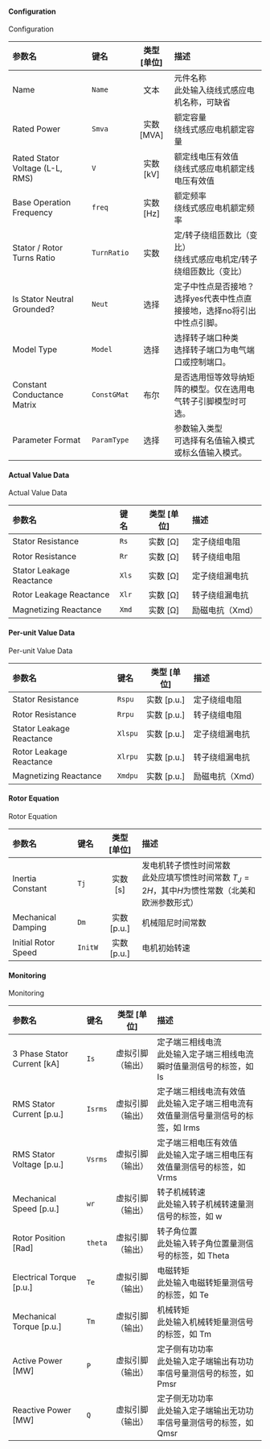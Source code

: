 <!--
DO NOT EDIT THIS FILE DIRECTLY.
This file is generated by tools/comp-docs.js.
All changes will be overwritten by regeneration.
-->

<slot class="model-parameters">

#### Configuration

Configuration

| 参数名 | 键名 | 类型 [单位] | 描述 |
|:------ |:---- |:-----------:|:---- |
| Name | `Name` | 文本 | 元件名称<br/>此处输入绕线式感应电机名称，可缺省 |
| Rated Power | `Smva` | 实数 [MVA] | 额定容量<br/>绕线式感应电机额定容量 |
| Rated Stator Voltage \(L\-L, RMS\) | `V` | 实数 [kV] | 额定线电压有效值<br/>绕线式感应电机额定线电压有效值 |
| Base Operation Frequency | `freq` | 实数 [Hz] | 额定频率<br/>绕线式感应电机额定频率 |
| Stator / Rotor Turns Ratio | `TurnRatio` | 实数 | 定/转子绕组匝数比（变比）<br/>绕线式感应电机定/转子绕组匝数比（变比） |
| Is Stator Neutral Grounded? | `Neut` | 选择 | 定子中性点是否接地？<br/>选择yes代表中性点直接接地，选择no将引出中性点引脚。 |
| Model Type | `Model` | 选择 | 选择转子端口种类<br/>选择转子端口为电气端口或控制端口。 |
| Constant Conductance Matrix | `ConstGMat` | 布尔 | 是否选用恒等效导纳矩阵的模型。仅在选用电气转子引脚模型时可选。 |
| Parameter Format | `ParamType` | 选择 | 参数输入类型<br/>可选择有名值输入模式或标幺值输入模式。 |

#### Actual Value Data

Actual Value Data

| 参数名 | 键名 | 类型 [单位] | 描述 |
|:------ |:---- |:-----------:|:---- |
| Stator Resistance | `Rs` | 实数 [Ω] | 定子绕组电阻 |
| Rotor Resistance | `Rr` | 实数 [Ω] | 转子绕组电阻 |
| Stator Leakage Reactance | `Xls` | 实数 [Ω] | 定子绕组漏电抗 |
| Rotor Leakage Reactance | `Xlr` | 实数 [Ω] | 转子绕组漏电抗 |
| Magnetizing Reactance | `Xmd` | 实数 [Ω] | 励磁电抗（Xmd） |

#### Per\-unit Value Data

Per-unit Value Data

| 参数名 | 键名 | 类型 [单位] | 描述 |
|:------ |:---- |:-----------:|:---- |
| Stator Resistance | `Rspu` | 实数 [p\.u\.] | 定子绕组电阻 |
| Rotor Resistance | `Rrpu` | 实数 [p\.u\.] | 转子绕组电阻 |
| Stator Leakage Reactance | `Xlspu` | 实数 [p\.u\.] | 定子绕组漏电抗 |
| Rotor Leakage Reactance | `Xlrpu` | 实数 [p\.u\.] | 转子绕组漏电抗 |
| Magnetizing Reactance | `Xmdpu` | 实数 [p\.u\.] | 励磁电抗（Xmd） |

#### Rotor Equation

Rotor Equation

| 参数名 | 键名 | 类型 [单位] | 描述 |
|:------ |:---- |:-----------:|:---- |
| Inertia Constant | `Tj` | 实数 [s] | 发电机转子惯性时间常数<br/>此处应填写惯性时间常数 $T_J=2H$，其中$H$为惯性常数（北美和欧洲参数形式） |
| Mechanical Damping | `Dm` | 实数 [p\.u\.] | 机械阻尼时间常数 |
| Initial Rotor Speed | `InitW` | 实数 [p\.u\.] | 电机初始转速 |

#### Monitoring

Monitoring

| 参数名 | 键名 | 类型 [单位] | 描述 |
|:------ |:---- |:-----------:|:---- |
| 3 Phase Stator Current \[kA\] | `Is` | 虚拟引脚（输出） | 定子端三相线电流<br/>此处输入定子端三相线电流瞬时值量测信号的标签，如 Is |
| RMS Stator Current \[p\.u\.\] | `Isrms` | 虚拟引脚（输出） | 定子端三相线电流有效值<br/>此处输入定子端三相电流有效值量测信号量测信号的标签，如 Irms |
| RMS Stator Voltage \[p\.u\.\] | `Vsrms` | 虚拟引脚（输出） | 定子端三相电压有效值<br/>此处输入定子端三相电压有效值量测信号的标签，如 Vrms |
| Mechanical Speed \[p\.u\.\] | `wr` | 虚拟引脚（输出） | 转子机械转速<br/>此处输入转子机械转速量测信号的标签，如 w |
| Rotor Position \[Rad\] | `theta` | 虚拟引脚（输出） | 转子角位置<br/>此处输入转子角位置量测信号的标签，如 Theta |
| Electrical Torque \[p\.u\.\] | `Te` | 虚拟引脚（输出） | 电磁转矩<br/>此处输入电磁转矩量测信号的标签，如 Te |
| Mechanical Torque \[p\.u\.\] | `Tm` | 虚拟引脚（输出） | 机械转矩<br/>此处输入机械转矩量测信号的标签，如 Tm |
| Active Power \[MW\] | `P` | 虚拟引脚（输出） | 定子侧有功功率<br/>此处输入定子端输出有功功率信号量测信号的标签，如 Pmsr |
| Reactive Power \[MW\] | `Q` | 虚拟引脚（输出） | 定子侧无功功率<br/>此处输入定子端输出无功功率信号量测信号的标签，如 Qmsr |


</slot>
